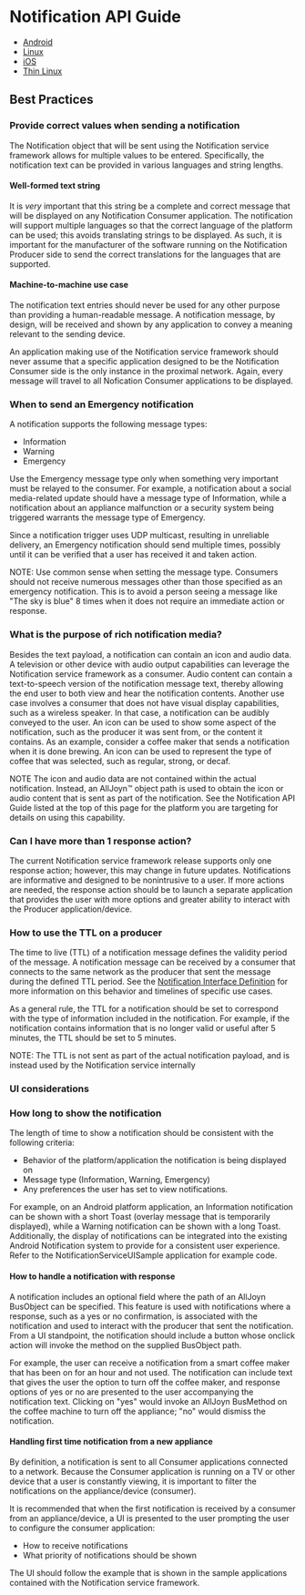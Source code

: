 # Notification API Guide

* [Android][notif-android]
* [Linux][notif-linux]
* [iOS][notif-ios]
* [Thin Linux][notif-thin-linux]


## Best Practices

### Provide correct values when sending a notification

The Notification object that will be sent using the Notification 
service framework allows for multiple values to be entered. 
Specifically, the notification text can be provided in various 
languages and string lengths.

#### Well-formed text string

It is *very* important that this string be a complete and 
correct message that will be displayed on any Notification 
Consumer application. The notification will support multiple 
languages so that the correct language of the platform can 
be used; this avoids translating strings to be displayed. 
As such, it is important for the manufacturer of the software 
running on the Notification Producer side to send the correct 
translations for the languages that are supported.

#### Machine-to-machine use case

The notification text entries should never be used for any 
other purpose than providing a human-readable message. 
A notification message, by design, will be received and 
shown by any application to convey a meaning relevant to the 
sending device.

An application making use of the Notification service framework 
should never assume that a specific application designed to be 
the Notification Consumer side is the only instance in the 
proximal network. Again, every message will travel to all 
Nofication Consumer applications to be displayed.

### When to send an Emergency notification

A notification supports the following message types:

* Information
* Warning
* Emergency

Use the Emergency message type only when something very important 
must be relayed to the consumer. For example, a notification 
about a social media-related update should have a message type 
of Information, while a notification about an appliance malfunction 
or a security system being triggered warrants the message type of Emergency.

Since a notification trigger uses UDP multicast, resulting in 
unreliable delivery, an Emergency notification should send 
multiple times, possibly until it can be verified that a user 
has received it and taken action.

NOTE: Use common sense when setting the message type. Consumers 
should not receive numerous messages other than those specified 
as an emergency notification. This is to avoid a person seeing 
a message like "The sky is blue" 8 times when it does not 
require an immediate action or response.

### What is the purpose of rich notification media?

Besides the text payload, a notification can contain an icon 
and audio data. A television or other device with audio output 
capabilities can leverage the Notification service framework 
as a consumer. Audio content can contain a text-to-speech 
version of the notification message text, thereby allowing 
the end user to both view and hear the notification contents. 
Another use case involves a consumer that does not have visual 
display capabilities, such as a wireless speaker. In that case, 
a notification can be audibly conveyed to the user. An icon 
can be used to show some aspect of the notification, such as 
the producer it was sent from, or the content it contains. 
As an example, consider a coffee maker that sends a notification 
when it is done brewing. An icon can be used to represent 
the type of coffee that was selected, such as regular, strong, or decaf.

NOTE The icon and audio data are not contained within the 
actual notification. Instead, an AllJoyn&trade; object path is used 
to obtain the icon or audio content that is sent as part of 
the notification. See the Notification API Guide listed at 
the top of this page for the platform you are targeting for 
details on using this capability.

### Can I have more than 1 response action?

The current Notification service framework release supports 
only one response action; however, this may change in future 
updates. Notifications are informative and designed to be 
nonintrusive to a user. If more actions are needed, the 
response action should be to launch a separate application 
that provides the user with more options and greater ability 
to interact with the Producer application/device.

### How to use the TTL on a producer

The time to live (TTL) of a notification message defines the 
validity period of the message. A notification message can 
be received by a consumer that connects to the same network 
as the producer that sent the message during the defined TTL 
period. See the [Notification Interface Definition][notification-interface-definition] 
for more information on this behavior and timelines of specific use cases.

As a general rule, the TTL for a notification should be set to correspond 
with the type of information included in the notification. For example, 
if the notification contains information that is no longer valid or 
useful after 5 minutes, the TTL should be set to 5 minutes.

NOTE: The TTL is not sent as part of the actual notification 
payload, and is instead used by the Notification service internally

### UI considerations

### How long to show the notification

The length of time to show a notification should be consistent 
with the following criteria:

* Behavior of the platform/application the notification is 
being displayed on
* Message type (Information, Warning, Emergency)
* Any preferences the user has set to view notifications.

For example, on an Android platform application, an Information 
notification can be shown with a short Toast (overlay message 
that is temporarily displayed), while a Warning notification 
can be shown with a long Toast. Additionally, the display of 
notifications can be integrated into the existing Android 
Notification system to provide for a consistent user experience. 
Refer to the NotificationServiceUISample application for example code.

#### How to handle a notification with response

A notification includes an optional field where the path of 
an AllJoyn BusObject can be specified. This feature is used 
with notifications where a response, such as a yes or no confirmation, 
is associated with the notification and used to interact with the 
producer that sent the notification. From a UI standpoint, the 
notification should include a button whose onclick action will 
invoke the method on the supplied BusObject path.

For example, the user can receive a notification from a smart 
coffee maker that has been on for an hour and not used. The 
notification can include text that gives the user the option 
to turn off the coffee maker, and response options of yes 
or no are presented to the user accompanying the notification 
text. Clicking on "yes" would invoke an AllJoyn BusMethod on 
the coffee machine to turn off the appliance; "no" would dismiss 
the notification.

#### Handling first time notification from a new appliance

By definition, a notification is sent to all Consumer applications 
connected to a network. Because the Consumer application is running 
on a TV or other device that a user is constantly viewing, it is 
important to filter the notifications on the appliance/device (consumer).

It is recommended that when the first notification is received 
by a consumer from an appliance/device, a UI is presented to 
the user prompting the user to configure the consumer application:

* How to receive notifications
* What priority of notifications should be shown
 
The UI should follow the example that is shown in the sample 
applications contained with the Notification service framework.



[notif-android]: /develop/api-guide/notification/android
[notif-linux]: /develop/api-guide/notification/linux
[notif-ios]: /develop/api-guide/notification/ios
[notif-thin-linux]: /develop/api-guide/notification/thin-linux
[notification-interface-definition]: /learn/base-services/notification/interface